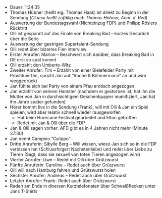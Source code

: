 - Dauer: 1:24:35
- Thomas Hübner (heißt eig. Thomas Haak) ist direkt zu Beginn in der Sendung (*Clueso heißt zufällig auch Thomas Hübner, Anm. d. Red*)
- Auswertung der Bundestagswahl (Nichteinzug FDP) und Philipp Röslers Rücktritt
- Olli ist gespannt auf das Finale von Breaking Bad – kurzes Gespräch über die Serie
- Auswertung der gestrigen Supertalent-Sendung
- Olli redet über bizarres Fler-Interview
- Erster Anrufer: Marlon – Beschwert sich darüber, dass Breaking Bad in DE erst so spät kommt
- Olli erzählt den Umberto-Witz
- Zweiter Anrufer: Tim – Erzählt von einer Bielefelder Party mit Prostituierten, spricht Jan auf “Roche & Böhmermann” an und wird weggedrückt
- Jan fühlte sich bei Party von einem Pfau erotisch angezogen
- Jan erzählt von seinem Hamster (nachdem er gestorben ist, hat ihn die Mutter von Jan in durchsichtigem Geschenkpapier mumifiziert, Jan hat ihn Jahre später gefunden)
- Hörer kommt live in die Sendung (Frank), will mit Olli & Jan ein Spiel spielen, wird aber relativ schnell wieder rausgeworfen
    - Hat beim Hurricane Festival gearbeitet und Elton getroffen
    - Redet mit Jan & Olli über die FDP
- Jan & Olli sagen vorher: AFD gibt es in 4 Jahren nicht mehr (Minute 37:30)
- Jan nennt Campino “Calippo”
- Dritte Anruferin: Sibylle Berg – Will wissen, wieso Jan sich so in die FDP verbissen hat (Schlussfolgert Nächstenliebe) und redet über Liebe zu Tieren (Sagt, dass sie sexuell von toten Tieren angezogen wird)
- Vierter Anrufer: Uwe – Redet mit Olli über Grützwurst
- Fünfte Anruferin: Caroline – Redet auch über Grützwurst
- Olli will nach Hamburg fahren und Grützwurst holen
- Sechster Anrufer: Andreas – Redet auch über Grützwurst
- Letzter Anrufer: Frank– Redet auch über Grützwurst
- Reden am Ende in diversen Kurztelefonaten über Schweißflecken unter Jans T-Shirts

